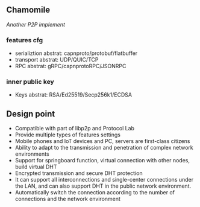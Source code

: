 ## Chamomile
*Another P2P implement*

### features cfg
- serializtion abstrat: capnproto/protobuf/flatbuffer
- transport abstrat: UDP/QUIC/TCP
- RPC abstrat: gRPC/capnprotoRPC/JSONRPC

### inner public key
- Keys abstrat: RSA/Ed25519/Secp256k1/ECDSA

## Design point
- Compatible with part of libp2p and Protocol Lab
- Provide multiple types of features settings
- Mobile phones and IoT devices and PC, servers are first-class citizens
- Ability to adapt to the transmission and penetration of complex network environments
- Support for springboard function, virtual connection with other nodes, build virtual DHT
- Encrypted transmission and secure DHT protection
- It can support all interconnections and single-center connections under the LAN, and can also support DHT in the public network environment.
- Automatically switch the connection according to the number of connections and the network environment
